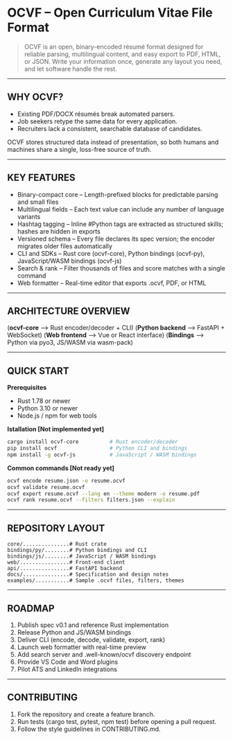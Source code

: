 # OCVF – Open Curriculum Vitae File Format

> OCVF is an open, binary-encoded résumé format designed for reliable parsing, multilingual content, and easy export to PDF, HTML, or JSON. Write your information once, generate any layout you need, and let software handle the rest.

-------------------------------------------------------------------------------

## WHY OCVF?

* Existing PDF\/DOCX résumés break automated parsers.
* Job seekers retype the same data for every application.
* Recruiters lack a consistent, searchable database of candidates.

OCVF stores structured data instead of presentation, so both humans and machines share a single, loss-free source of truth.

-------------------------------------------------------------------------------

## KEY FEATURES

* Binary-compact core – Length-prefixed blocks for predictable parsing and small files
* Multilingual fields – Each text value can include any number of language variants
* Hashtag tagging – Inline #Python tags are extracted as structured skills; hashes are hidden in exports
* Versioned schema – Every file declares its spec version; the encoder migrates older files automatically
* CLI and SDKs – Rust core (ocvf-core), Python bindings (ocvf-py), JavaScript/WASM bindings (ocvf-js)
* Search & rank – Filter thousands of files and score matches with a single command
* Web formatter – Real-time editor that exports .ocvf, PDF, or HTML

-------------------------------------------------------------------------------

## ARCHITECTURE OVERVIEW
(**ocvf-core** ⟶ Rust encoder/decoder + CLI)
(**Python backend** ⟶ FastAPI + WebSocket)
(**Web frontend** ⟶ Vue or React interface)
(**Bindings** ⟶ Python via pyo3, JS/WASM via wasm-pack)

-------------------------------------------------------------------------------

## QUICK START

**Prerequisites**
- Rust 1.78 or newer
- Python 3.10 or newer
- Node.js / npm for web tools

**Istallation [Not implemented yet]**
```sh
cargo install ocvf-core          # Rust encoder/decoder
pip install ocvf                 # Python CLI and bindings
npm install -g ocvf-js           # JavaScript / WASM bindings
```

**Common commands [Not ready yet]**
```sh
ocvf encode resume.json -o resume.ocvf
ocvf validate resume.ocvf
ocvf export resume.ocvf --lang en --theme modern -o resume.pdf
ocvf rank resume.ocvf --filters filters.json --explain
```

-------------------------------------------------------------------------------

## REPOSITORY LAYOUT

```
core/...............# Rust crate
bindings/py/........# Python bindings and CLI
bindings/js/........# JavaScript / WASM bindings
web/................# Front-end client
api/................# FastAPI backend
docs/...............# Specification and design notes
examples/...........# Sample .ocvf files, filters, themes
```

-------------------------------------------------------------------------------

## ROADMAP

1. Publish spec v0.1 and reference Rust implementation
2. Release Python and JS\/WASM bindings
3. Deliver CLI \(encode, decode, validate, export, rank\)
4. Launch web formatter with real-time preview
5. Add search server and .well-known\/ocvf discovery endpoint
6. Provide VS Code and Word plugins
7. Pilot ATS and LinkedIn integrations

-------------------------------------------------------------------------------

## CONTRIBUTING

1. Fork the repository and create a feature branch.
2. Run tests \(cargo test, pytest, npm test\) before opening a pull request.
3. Follow the style guidelines in CONTRIBUTING.md.
